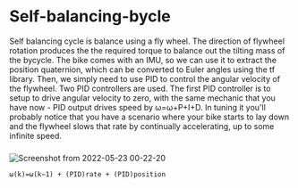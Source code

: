 # Self-balancing-bycle
Self balancing cycle is balance using a fly wheel. The direction of flywheel rotation produces the the required torque to balance out the tilting mass of the bycycle. The bike comes with an IMU, so we can use it to extract the position quaternion, which can be converted to Euler angles using the tf library. Then, we simply need to use PID to control the angular velocity of the flywheel. Two PID controllers are used. The first PID controller is to setup to drive angular velocity to zero, with the same mechanic that you have now - PID output drives speed by ω=ω+P+I+D. In tuning it you'll probably notice that you have a scenario where your bike starts to lay down and the flywheel slows that rate by continually accelerating, up to some infinite speed.
###
![Screenshot from 2022-05-23 00-22-20](https://user-images.githubusercontent.com/77221967/169711479-28eeb721-40df-436c-a3ea-c310326d27f9.png)
```
ω(k)=ω(k−1) + (PID)rate + (PID)position
```
